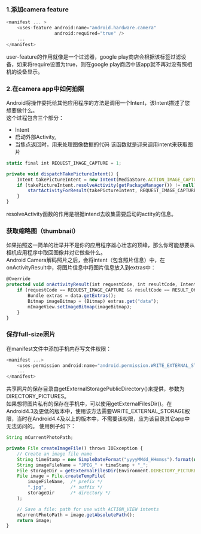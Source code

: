 ### 1.添加camera feature
```javascript
<manifest ... >
    <uses-feature android:name="android.hardware.camera"
                  android:required="true" />
    ...
</manifest>
```
user-feature的作用就像是一个过滤器，google play商店会根据该标签过滤设备，如果将require设置为true，则在google play商店中该app就不再对没有照相机的设备显示。<br/>

### 2.在camera app中如何拍照
Android将操作委托给其他应用程序的方法是调用一个Intent，该Intent描述了您想要做什么。<br/>
这个过程包含三个部分：<br/>
* Intent
* 启动外部Activity,
* 当焦点返回时，用来处理图像数据的代码
该函数就是迎来调用intent来获取图片
```javascript
static final int REQUEST_IMAGE_CAPTURE = 1;

private void dispatchTakePictureIntent() {
    Intent takePictureIntent = new Intent(MediaStore.ACTION_IMAGE_CAPTURE);
    if (takePictureIntent.resolveActivity(getPackageManager()) != null) {
        startActivityForResult(takePictureIntent, REQUEST_IMAGE_CAPTURE);
    }
}
```
resolveActivity函数的作用是根据intend去收集需要启动的actity的信息。<br/>

### 获取缩略图（thumbnail）
如果拍照这一简单的壮举并不是你的应用程序雄心壮志的顶峰，那么你可能想要从相机应用程序中取回图像并对它做些什么。<br/>
Android Camera解码照片之后，会将intent（包含照片信息）中，在onActivityResult中，将图片信息中将图片信息放入到extras中：
```javascript
@Override
protected void onActivityResult(int requestCode, int resultCode, Intent data) {
    if (requestCode == REQUEST_IMAGE_CAPTURE && resultCode == RESULT_OK) {
        Bundle extras = data.getExtras();
        Bitmap imageBitmap = (Bitmap) extras.get("data");
        mImageView.setImageBitmap(imageBitmap);
    }
}
```

### 保存full-size照片
在manifest文件中添加手机内存写文件权限：
```javascript
<manifest ...>
    <uses-permission android:name="android.permission.WRITE_EXTERNAL_STORAGE" />
    ...
</manifest>
```
共享照片的保存目录由getExternalStoragePublicDirectory()来提供，参数为DIRECTORY_PICTURES。<br/>
如果想将图片私有的保存在手机中，可以使用getExternalFilesDir()。在Android4.3及更低的版本中，使用该方法需要WRITE_EXTERNAL_STORAGE权限，当时在Android4.4及以上的版本中，不需要该权限，应为该目录其它app中无法访问的。
使用例子如下：
```javascript
String mCurrentPhotoPath;

private File createImageFile() throws IOException {
    // Create an image file name
    String timeStamp = new SimpleDateFormat("yyyyMMdd_HHmmss").format(new Date());
    String imageFileName = "JPEG_" + timeStamp + "_";
    File storageDir = getExternalFilesDir(Environment.DIRECTORY_PICTURES);
    File image = File.createTempFile(
        imageFileName,  /* prefix */
        ".jpg",         /* suffix */
        storageDir      /* directory */
    );

    // Save a file: path for use with ACTION_VIEW intents
    mCurrentPhotoPath = image.getAbsolutePath();
    return image;
}
```





